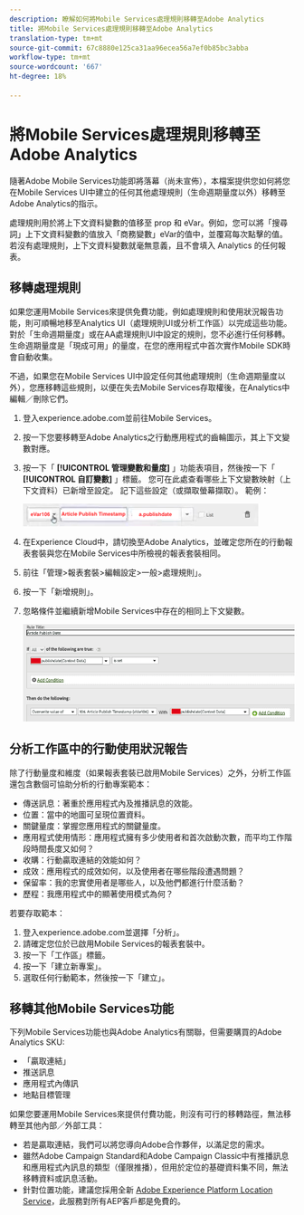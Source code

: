 ```yaml
---
description: 瞭解如何將Mobile Services處理規則移轉至Adobe Analytics
title: 將Mobile Services處理規則移轉至Adobe Analytics
translation-type: tm+mt
source-git-commit: 67c8880e125ca31aa96ecea56a7ef0b85bc3abba
workflow-type: tm+mt
source-wordcount: '667'
ht-degree: 18%

---
```



# 將Mobile Services處理規則移轉至Adobe Analytics

隨著Adobe Mobile Services功能即將落幕（尚未宣佈），本檔案提供您如何將您在Mobile Services UI中建立的任何其他處理規則（生命週期量度以外）移轉至Adobe Analytics的指示。

處理規則用於將上下文資料變數的值移至 prop 和 eVar。例如，您可以將「搜尋詞」上下文資料變數的值放入「商務變數」eVar的值中，並覆寫每次點擊的值。 若沒有處理規則，上下文資料變數就毫無意義，且不會填入 Analytics 的任何報表。

## 移轉處理規則

如果您運用Mobile Services來提供免費功能，例如處理規則和使用狀況報告功能，則可順暢地移至Analytics UI（處理規則UI或分析工作區）以完成這些功能。 對於「生命週期量度」或在AA處理規則UI中設定的規則，您不必進行任何移轉。 生命週期量度是「現成可用」的量度，在您的應用程式中首次實作Mobile SDK時會自動收集。

不過，如果您在Mobile Services UI中設定任何其他處理規則（生命週期量度以外），您應移轉這些規則，以便在失去Mobile Services存取權後，在Analytics中編輯／刪除它們。

1. 登入experience.adobe.com並前往Mobile Services。
1. 按一下您要移轉至Adobe Analytics之行動應用程式的齒輪圖示，其上下文變數對應。
1. 按一下「 **[!UICONTROL 管理變數和量度]** 」功能表項目，然後按一下「 **[!UICONTROL 自訂變數]** 」標籤。 您可在此處查看哪些上下文變數映射（上下文資料）已新增至設定。 記下這些設定（或擷取螢幕擷取）。 範例：

   ![上下文變數](assets/context-var.png)

1. 在Experience Cloud中，請切換至Adobe Analytics，並確定您所在的行動報表套裝與您在Mobile Services中所檢視的報表套裝相同。
1. 前往「管理>報表套裝>編輯設定>一般>處理規則」。
1. 按一下「新增規則」。
1. 忽略條件並繼續新增Mobile Services中存在的相同上下文變數。

   ![處理規則](assets/proc-rule.png)

## 分析工作區中的行動使用狀況報告

除了行動量度和維度（如果報表套裝已啟用Mobile Services）之外，分析工作區還包含數個可協助分析的行動專案範本：

* 傳送訊息：著重於應用程式內及推播訊息的效能。
* 位置：當中的地圖可呈現位置資料。
* 關鍵量度：掌握您應用程式的關鍵量度。
* 應用程式使用情形：應用程式擁有多少使用者和首次啟動次數，而平均工作階段時間長度又如何？
* 收購：行動贏取連結的效能如何？
* 成效：應用程式的成效如何，以及使用者在哪些階段遭遇問題？
* 保留率：我的忠實使用者是哪些人，以及他們都進行什麼活動？
* 歷程：我應用程式中的顯著使用模式為何？

若要存取範本：

1. 登入experience.adobe.com並選擇「分析」。
1. 請確定您位於已啟用Mobile Services的報表套裝中。
1. 按一下「工作區」標籤。
1. 按一下「建立新專案」。
1. 選取任何行動範本，然後按一下「建立」。

## 移轉其他Mobile Services功能

下列Mobile Services功能也與Adobe Analytics有關聯，但需要購買的Adobe Analytics SKU:

* 「贏取連結」
* 推送訊息
* 應用程式內傳訊
* 地點目標管理

如果您要運用Mobile Services來提供付費功能，則沒有可行的移轉路徑，無法移轉至其他內部／外部工具：

* 若是贏取連結，我們可以將您導向Adobe合作夥伴，以滿足您的需求。
* 雖然Adobe Campaign Standard和Adobe Campaign Classic中有推播訊息和應用程式內訊息的類型（僅限推播），但用於定位的基礎資料集不同，無法移轉資料或訊息活動。
* 針對位置功能，建議您採用全新 [Adobe Experience Platform Location Service](https://www.adobe.com/experience-platform/location-service.html)，此服務對所有AEP客戶都是免費的。
